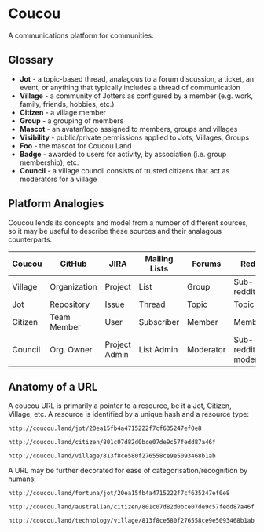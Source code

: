 # Coucou

A communications platform for communities.

## Glossary

 * **Jot** - a topic-based thread, analagous to a forum discussion, a ticket, an event, or anything that typically includes a thread of communication
 * **Village** - a community of Jotters as configured by a member (e.g. work, family, friends, hobbies, etc.)
 * **Citizen** - a village member
 * **Group** - a grouping of members
 * **Mascot** - an avatar/logo assigned to members, groups and villages
 * **Visibility** - public/private permissions applied to Jots, Villages, Groups
 * **Foo** - the mascot for Coucou Land
 * **Badge** - awarded to users for activity, by association (i.e. group membership), etc.
 * **Council** - a village council consists of trusted citizens that act as moderators for a village

## Platform Analogies

Coucou lends its concepts and model from a number of different sources, so it may be useful to describe these sources and their analagous counterparts.

| Coucou  | GitHub       | JIRA            | Mailing Lists | Forums    | Reddit               | Twitter      | Facebook
| ------  | ------       | ----            | ------------- | ------    | ------               | -------      | --------
| Village | Organization | Project         | List          | Group     | Sub-reddit           | -            | -
| Jot     | Repository   | Issue           | Thread        | Topic     | Topic                | Conversation | Messages
| Citizen | Team Member  | User            | Subscriber    | Member    | Member               | User         | User
| Council | Org. Owner   | Project Admin   | List Admin    | Moderator | Sub-reddit moderator | -            | -


## Anatomy of a URL

A coucou URL is primarily a pointer to a resource, be it a Jot, Citizen, Village, etc. A resource is identified by a unique hash and a resource type:

    http://coucou.land/jot/20ea15fb4a4715222f7cf635247ef0e8
    
    http://coucou.land/citizen/801c07d82d0bce07de9c57fedd87a46f
    
    http://coucou.land/village/813f8ce580f276558ce9e5093468b1ab

A URL may be further decorated for ease of categorisation/recognition by humans:

    http://coucou.land/fortuna/jot/20ea15fb4a4715222f7cf635247ef0e8
    
    http://coucou.land/australian/citizen/801c07d82d0bce07de9c57fedd87a46f
    
    http://coucou.land/technology/village/813f8ce580f276558ce9e5093468b1ab
